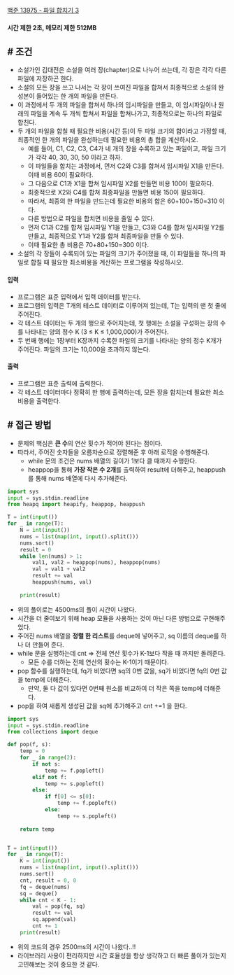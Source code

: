 
[백준 13975 - 파일 합치기 3](https://www.acmicpc.net/problem/13975)

#### **시간 제한 2초, 메모리 제한 512MB**

## **# 조건**

- 소설가인 김대전은 소설을 여러 장(chapter)으로 나누어 쓰는데, 각 장은 각각 다른 파일에 저장하곤 한다. 
- 소설의 모든 장을 쓰고 나서는 각 장이 쓰여진 파일을 합쳐서 최종적으로 소설의 완성본이 들어있는 한 개의 파일을 만든다. 
- 이 과정에서 두 개의 파일을 합쳐서 하나의 임시파일을 만들고, 이 임시파일이나 원래의 파일을 계속 두 개씩 합쳐서 파일을 합쳐나가고, 최종적으로는 하나의 파일로 합친다. 
- 두 개의 파일을 합칠 때 필요한 비용(시간 등)이 두 파일 크기의 합이라고 가정할 때, 최종적인 한 개의 파일을 완성하는데 필요한 비용의 총 합을 계산하시오.
	- 예를 들어, C1, C2, C3, C4가 네 개의 장을 수록하고 있는 파일이고, 파일 크기가 각각 40, 30, 30, 50 이라고 하자. 
	- 이 파일들을 합치는 과정에서, 먼저 C2와 C3를 합쳐서 임시파일 X1을 만든다. 이때 비용 60이 필요하다. 
	- 그 다음으로 C1과 X1을 합쳐 임시파일 X2를 만들면 비용 100이 필요하다. 
	- 최종적으로 X2와 C4를 합쳐 최종파일을 만들면 비용 150이 필요하다. 
	- 따라서, 최종의 한 파일을 만드는데 필요한 비용의 합은 60+100+150=310 이다. 
	- 다른 방법으로 파일을 합치면 비용을 줄일 수 있다. 
	- 먼저 C1과 C2를 합쳐 임시파일 Y1을 만들고, C3와 C4를 합쳐 임시파일 Y2를 만들고, 최종적으로 Y1과 Y2를 합쳐 최종파일을 만들 수 있다. 
	- 이때 필요한 총 비용은 70+80+150=300 이다.
- 소설의 각 장들이 수록되어 있는 파일의 크기가 주어졌을 때, 이 파일들을 하나의 파일로 합칠 때 필요한 최소비용을 계산하는 프로그램을 작성하시오.

#### **입력**
- 프로그램은 표준 입력에서 입력 데이터를 받는다. 
- 프로그램의 입력은 T개의 테스트 데이터로 이루어져 있는데, T는 입력의 맨 첫 줄에 주어진다.
- 각 테스트 데이터는 두 개의 행으로 주어지는데, 첫 행에는 소설을 구성하는 장의 수를 나타내는 양의 정수 K (3 ≤ K ≤ 1,000,000)가 주어진다. 
- 두 번째 행에는 1장부터 K장까지 수록한 파일의 크기를 나타내는 양의 정수 K개가 주어진다. 파일의 크기는 10,000을 초과하지 않는다.

#### **출력**
- 프로그램은 표준 출력에 출력한다.
- 각 테스트 데이터마다 정확히 한 행에 출력하는데, 모든 장을 합치는데 필요한 최소비용을 출력한다.

## **# 접근 방법**

- 문제의 핵심은 **큰 수**의 연산 횟수가 적어야 된다는 점이다.
- 따라서, 주어진 숫자들을 오름차순으로 정렬해준 후 아래 로직을 수행해준다.
	- while 문의 조건은 nums 배열의 길이가 1보다 클 때까지 수행한다.
	- heappop을 통해 **가장 작은 수 2개**를 출력하여 result에 더해주고, heappush를 통해 nums 배열에 다시 추가해준다.

```python
import sys
input = sys.stdin.readline
from heapq import heapify, heappop, heappush

T = int(input())
for _ in range(T):
    N = int(input())
    nums = list(map(int, input().split()))
    nums.sort()
    result = 0
    while len(nums) > 1:
        val1, val2 = heappop(nums), heappop(nums)
        val = val1 + val2
        result += val
        heappush(nums, val)    
        
    print(result) 

```

- 위의 풀이로는 4500ms의 풀이 시간이 나왔다.
- 시간을 더 줄여보기 위해 heap 모듈을 사용하는 것이 아닌 다른 방법으로 구현해주었다.
- 주어진 nums 배열을 **정렬 한 리스트**를 deque에 넣어주고, sq 이름의 deque를 하나 더 만들어 준다.
- while 문을 실행하는데 cnt => 전체 연산 횟수가 K-1보다 작을 때 까지만 돌려준다.
	- 모든 수를 더하는 전체 연산의 횟수는 K-1이기 때문이다.
- pop 함수를 실행하는데, fq가 비었다면 sq의 0번 값을, sq가 비었다면 fq의 0번 값을 temp에 더해준다.
	- 만약, 둘 다 값이 있다면 0번째 원소를 비교하여 더 작은 쪽을 temp에 더해준다.
- pop을 하여 새롭게 생성된 값을 sq에 추가해주고 cnt +=1 을 한다.

```python
import sys
input = sys.stdin.readline
from collections import deque

def pop(f, s):
    temp = 0
    for _ in range(2):
        if not s:
            temp += f.popleft()        
        elif not f:
            temp += s.popleft()
        else:
            if f[0] <= s[0]:
                temp += f.popleft()
            else:
                temp += s.popleft()
    
    return temp


T = int(input())
for _ in range(T):
    K = int(input())
    nums = list(map(int, input().split()))
    nums.sort()
    cnt, result = 0, 0
    fq = deque(nums)
    sq = deque()
    while cnt < K - 1:
        val = pop(fq, sq)
        result += val
        sq.append(val)
        cnt += 1
    print(result)
```

- 위의 코드의 경우 2500ms의 시간이 나왔다..!!
- 라이브러리 사용이 편리하지만 시간 효율성을 항상 생각하고 더 빠른 풀이가 있는지 고민해보는 것이 중요한 것 같다.